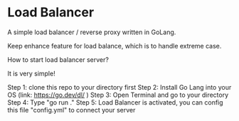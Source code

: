 # Load Balancer
A simple load balancer / reverse proxy written in GoLang. 

Keep enhance feature for load balance, which is to handle extreme case.

How to start load balancer server?

It is very simple!

Step 1: clone this repo to your directory first
Step 2: Install Go Lang into your OS (link: https://go.dev/dl/ )
Step 3: Open Terminal and go to your directory
Step 4: Type "go run ."
Step 5: Load Balancer is activated, you can config this file "config.yml" to connect your server
